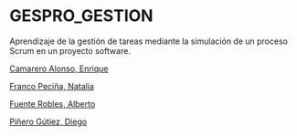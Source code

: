 # GESPRO_GESTION
Aprendizaje de la gestión de tareas mediante la simulación de un proceso Scrum en un proyecto software.

[Camarero Alonso, Enrique](https://github.com/eca1001)

[Franco Peciña, Natalia](https://github.com/natalia295)

[Fuente Robles, Alberto](https://github.com/alberto-fuente)

[Piñero Gútiez, Diego](https://github.com/dpg1002)

